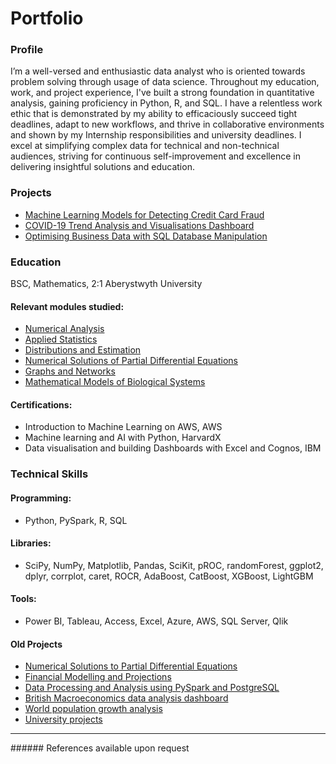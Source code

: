 # Portfolio

### Profile
I’m a well-versed and enthusiastic data analyst who is oriented towards problem solving through usage of data science. Throughout my education, work, and project experience, I've built a strong foundation in quantitative analysis, gaining proficiency in Python, R, and SQL. I have a relentless work ethic that is demonstrated by my ability to efficaciously succeed tight deadlines, adapt to new workflows, and thrive in collaborative environments and shown by my Internship responsibilities and university deadlines. I excel at simplifying complex data for technical and non-technical audiences, striving for continuous self-improvement and excellence in delivering insightful solutions and education.

### Projects
- [Machine Learning Models for Detecting Credit Card Fraud]()
- [COVID-19 Trend Analysis and Visualisations Dashboard]()
- [Optimising Business Data with SQL Database Manipulation]() 


### Education
BSC, Mathematics, 2:1  Aberystwyth University
#### Relevant modules studied:
- [Numerical Analysis](https://www.aber.ac.uk/en/modules/deptcurrent/MA25220/)
- [Applied Statistics](https://www.aber.ac.uk/en/modules/deptcurrent/MA26600/AB1/)
- [Distributions and Estimation](https://www.aber.ac.uk/en/modules/deptcurrent/MA26010/AB1/)
- [Numerical Solutions of Partial Differential Equations](https://www.aber.ac.uk/en/modules/2021/MA34710/)
- [Graphs and Networks](https://www.aber.ac.uk/en/modules/deptcurrent/MA32410/AB2/)
- [Mathematical Models of Biological Systems](https://www.aber.ac.uk/en/modules/2022/MA34810/)

#### Certifications:
- Introduction to Machine Learning on AWS, AWS
- Machine learning and AI with Python, HarvardX
- Data visualisation and building Dashboards with Excel and Cognos, IBM

### Technical Skills

#### Programming: 
- Python, PySpark, R, SQL

#### Libraries: 
- SciPy, NumPy, Matplotlib, Pandas, SciKit, pROC, randomForest, ggplot2, dplyr, corrplot, caret, ROCR, AdaBoost, CatBoost, XGBoost, LightGBM

#### Tools: 
- Power BI, Tableau, Access, Excel, Azure, AWS, SQL Server, Qlik

#### Old Projects
- [Numerical Solutions to Partial Differential Equations]()
- [Financial Modelling and Projections]()
- [Data Processing and Analysis using PySpark and PostgreSQL]()
- [British Macroeconomics data analysis dashboard]()
- [World population growth analysis]()
- [University projects]()
<hr size=20>
###### References available upon request


